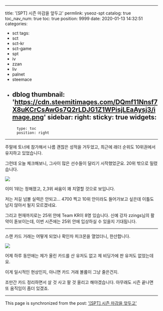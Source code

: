 
---
title: '[SPT] 시즌 마감을 앞두고'
permlink: yseoz-spt
catalog: true
toc_nav_num: true
toc: true
position: 9999
date: 2020-01-13 14:32:51
categories:
- sct
tags:
- sct
- sct-kr
- sct-game
- spt
- iv
- zzan
- liv
- palnet
- steemace
- dblog
thumbnail: 'https://cdn.steemitimages.com/DQmf11Nnsf7X8uKCrCsAwGs7Q2rLDJG1Z1WPisjLEaAysj3/image.png'
sidebar:
    right:
        sticky: true
widgets:
    -
        type: toc
        position: right
---


주말에 토너에 참가해서 나름 괜찮은 성적을 거두었고, 최근에 래더 순위도 10위권에서 유지하고 있었습니다.

그런데 오늘 체크해보니, 그사이 많은 선수들이 달리기 시작했었군요. 20위 밖으로 밀렸습니다.

![](https://cdn.steemitimages.com/DQmf11Nnsf7X8uKCrCsAwGs7Q2rLDJG1Z1WPisjLEaAysj3/image.png)
<br>

이미 1위는 정해졌고, 2,3위 싸움이 꽤 치열할 것으로 보입니다.

저는 저길 넘볼 실력은 안되고... 4700 찍고 10위 안이라도 들어가보고 싶은데 이틀도 남지 않아서 될지 모르겠네요.

그리고 현재까지로는 25위 안에 Team KR이 8명 있습니다. 신예 강자 zzings님의 활약이 돋보이는데, 이번 시즌에는 25위 안에 입상하실 수 있을지 기대됩니다.

---

스랜 카드 거래는 어떻게 되었나 확인차 피크몬을 열었더니, 한산합니다. 

![](https://cdn.steemitimages.com/DQmQ5Eh5EfcfN4rWQ1qe9Wdjgxb5BQ6xZh7XpuKi8WYQXKE/image.png)
<br>

어제 하루 동안에는 제가 올린 카드를 산 유저도 없고 제 비딩가에 판 유저도 없었는데요.

이게 일시적인 현상인지, 아니면 카드 거래 볼륨이 그냥 줄은건지. 

조만간 카드 정리하면서 살 것 사고 팔 것 올리고 해야겠습니다. 아무래도 시즌 끝나면 또 움직임이 좀더 있겠죠.

- - -

This page is synchronized from the post: ['[SPT] 시즌 마감을 앞두고'](https://steemit.com/@glory7/yseoz-spt)

